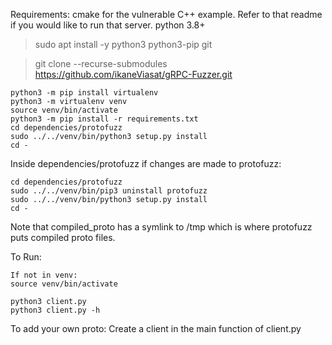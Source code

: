 Requirements:
  cmake for the vulnerable C++ example. Refer to that readme if you would like to run that server.
  python 3.8+
> sudo apt install -y python3 python3-pip git

> git clone --recurse-submodules https://github.com/ikaneViasat/gRPC-Fuzzer.git

```
python3 -m pip install virtualenv
python3 -m virtualenv venv
source venv/bin/activate
python3 -m pip install -r requirements.txt
cd dependencies/protofuzz
sudo ../../venv/bin/python3 setup.py install
cd -
```

Inside dependencies/protofuzz if changes are made to protofuzz:
```
cd dependencies/protofuzz
sudo ../../venv/bin/pip3 uninstall protofuzz
sudo ../../venv/bin/python3 setup.py install
cd -
```

Note that compiled_proto has a symlink to /tmp which is where protofuzz puts compiled proto files.

To Run:
```
If not in venv:
source venv/bin/activate

python3 client.py
python3 client.py -h 
```

To add your own proto:
Create a client in the main function of client.py
